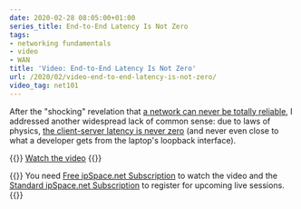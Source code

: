```yaml
---
date: 2020-02-28 08:05:00+01:00
series_title: End-to-End Latency Is Not Zero
tags:
- networking fundamentals
- video
- WAN
title: 'Video: End-to-End Latency Is Not Zero'
url: /2020/02/video-end-to-end-latency-is-not-zero/
video_tag: net101
---
```

After the "shocking" revelation that [a network can never be totally reliable](/2020/02/video-network-is-not-reliable/), I addressed another widespread lack of common sense: due to laws of physics, [the client-server latency is never zero](https://my.ipspace.net/bin/get/Net101/F2.2%20-%20Latency%20Is%20%28Not%29%20Zero.mp4?doccode=Net101) (and never even close to what a developer gets from the laptop's loopback interface).

{{<jump>}}
[Watch the video](https://my.ipspace.net/bin/get/Net101/F2.2%20-%20Latency%20Is%20%28Not%29%20Zero.mp4?doccode=Net101)
{{</jump>}}

{{<note free>}}
You need [Free ipSpace.net Subscription](https://www.ipspace.net/Subscription/Free) to watch the video and the [Standard ipSpace.net Subscription](https://www.ipspace.net/Subscription/) to register for upcoming live sessions.
{{</note>}}
